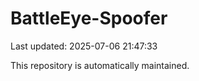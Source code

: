 # BattleEye-Spoofer

Last updated: 2025-07-06 21:47:33

This repository is automatically maintained.

